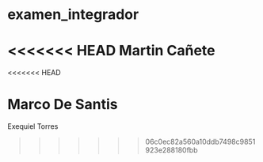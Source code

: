 # examen_integrador
<<<<<<< HEAD
Martin Cañete
=======

<<<<<<< HEAD

Marco De Santis
=======
Exequiel Torres

>>>>>>> 06c0ec82a560a10ddb7498c9851923e288180fbb
